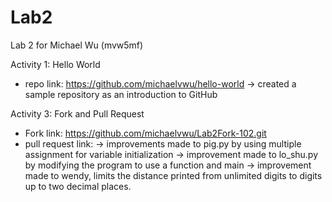 # Lab2

Lab 2 for Michael Wu (mvw5mf)

Activity 1: Hello World
* repo link: https://github.com/michaelvwu/hello-world 
-> created a sample repository as an introduction to GitHub


Activity 3: Fork and Pull Request
* Fork link: https://github.com/michaelvwu/Lab2Fork-102.git
* pull request link: 
-> improvements made to pig.py by using multiple assignment for variable initialization
-> improvement made to lo_shu.py by modifying the program to use a function and main 
-> improvement made to wendy, limits the distance printed from unlimited digits to digits up to two decimal places. 
